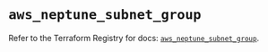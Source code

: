 # `aws_neptune_subnet_group`

Refer to the Terraform Registry for docs: [`aws_neptune_subnet_group`](https://registry.terraform.io/providers/hashicorp/aws/4.54.0/docs/resources/neptune_subnet_group).
